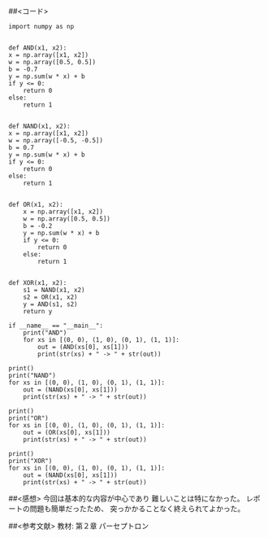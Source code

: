 ##<コード>

    import numpy as np


    def AND(x1, x2):
    x = np.array([x1, x2])
    w = np.array([0.5, 0.5])
    b = -0.7
    y = np.sum(w * x) + b
    if y <= 0:
        return 0
    else:
        return 1


    def NAND(x1, x2):
    x = np.array([x1, x2])
    w = np.array([-0.5, -0.5])
    b = 0.7
    y = np.sum(w * x) + b
    if y <= 0:
        return 0
    else:
        return 1


    def OR(x1, x2):
        x = np.array([x1, x2])
        w = np.array([0.5, 0.5])
        b = -0.2
        y = np.sum(w * x) + b
        if y <= 0:
            return 0
        else:
            return 1


    def XOR(x1, x2):
        s1 = NAND(x1, x2)
        s2 = OR(x1, x2)
        y = AND(s1, s2)
        return y

    if __name__ == "__main__":
        print("AND")
        for xs in [(0, 0), (1, 0), (0, 1), (1, 1)]:
            out = (AND(xs[0], xs[1]))
            print(str(xs) + " -> " + str(out))

    print()
    print("NAND")
    for xs in [(0, 0), (1, 0), (0, 1), (1, 1)]:
        out = (NAND(xs[0], xs[1]))
        print(str(xs) + " -> " + str(out))
        
    print()
    print("OR")
    for xs in [(0, 0), (1, 0), (0, 1), (1, 1)]:
        out = (OR(xs[0], xs[1]))
        print(str(xs) + " -> " + str(out))
        
    print()
    print("XOR")
    for xs in [(0, 0), (1, 0), (0, 1), (1, 1)]:
        out = (NAND(xs[0], xs[1]))
        print(str(xs) + " -> " + str(out))
    
##<感想>
今回は基本的な内容が中心であり
難しいことは特になかった。
レポートの問題も簡単だったため、
突っかかることなく終えられてよかった。

##<参考文献>
教材: 第２章 パーセプトロン
